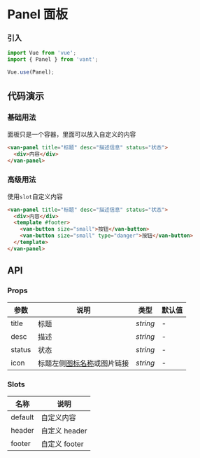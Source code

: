 # Panel 面板

### 引入

```js
import Vue from 'vue';
import { Panel } from 'vant';

Vue.use(Panel);
```

## 代码演示

### 基础用法

面板只是一个容器，里面可以放入自定义的内容

```html
<van-panel title="标题" desc="描述信息" status="状态">
  <div>内容</div>
</van-panel>
```

### 高级用法

使用`slot`自定义内容

```html
<van-panel title="标题" desc="描述信息" status="状态">
  <div>内容</div>
  <template #footer>
    <van-button size="small">按钮</van-button>
    <van-button size="small" type="danger">按钮</van-button>
  </template>
</van-panel>
```

## API

### Props

| 参数   | 说明                                       | 类型     | 默认值 |
| ------ | ------------------------------------------ | -------- | ------ |
| title  | 标题                                       | _string_ | -      |
| desc   | 描述                                       | _string_ | -      |
| status | 状态                                       | _string_ | -      |
| icon   | 标题左侧[图标名称](#/zh-CN/icon)或图片链接 | _string_ | -      |

### Slots

| 名称    | 说明          |
| ------- | ------------- |
| default | 自定义内容    |
| header  | 自定义 header |
| footer  | 自定义 footer |
